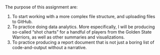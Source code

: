 The purpose of this assignment are:

1. To start working with a more complex file structure, and uploading files to GitHub.
2. To practice doing data analytics. More especifically, I will be producing so-called “shot charts” for a handful of players from the Golden State Warriors, as well as other summaries and visualizations.
3. To practice producing a report document that is not just a boring list of code-and-output without a narrative.
